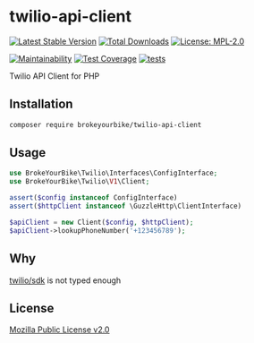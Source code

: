 # twilio-api-client

[![Latest Stable Version](https://img.shields.io/github/v/release/brokeyourbike/twilio-api-client-php)](https://github.com/brokeyourbike/twilio-api-client-php/releases)
[![Total Downloads](https://poser.pugx.org/brokeyourbike/twilio-api-client/downloads)](https://packagist.org/packages/brokeyourbike/twilio-api-client)
[![License: MPL-2.0](https://img.shields.io/badge/license-MPL--2.0-purple.svg)](https://github.com/brokeyourbike/twilio-api-client-php/blob/main/LICENSE)

[![Maintainability](https://api.codeclimate.com/v1/badges/cbab9f6ee2fde9c9b0c8/maintainability)](https://codeclimate.com/github/brokeyourbike/twilio-api-client-php/maintainability)
[![Test Coverage](https://api.codeclimate.com/v1/badges/cbab9f6ee2fde9c9b0c8/test_coverage)](https://codeclimate.com/github/brokeyourbike/twilio-api-client-php/test_coverage)
[![tests](https://github.com/brokeyourbike/twilio-api-client-php/actions/workflows/tests.yml/badge.svg)](https://github.com/brokeyourbike/twilio-api-client-php/actions/workflows/tests.yml)

Twilio API Client for PHP

## Installation

```bash
composer require brokeyourbike/twilio-api-client
```

## Usage

```php
use BrokeYourBike\Twilio\Interfaces\ConfigInterface;
use BrokeYourBike\Twilio\V1\Client;

assert($config instanceof ConfigInterface)
assert($httpClient instanceof \GuzzleHttp\ClientInterface)

$apiClient = new Client($config, $httpClient);
$apiClient->lookupPhoneNumber('+123456789');
```

## Why

[twilio/sdk](https://github.com/twilio/twilio-php) is not typed enough

## License
[Mozilla Public License v2.0](https://github.com/brokeyourbike/twilio-api-client-php/blob/main/LICENSE)

